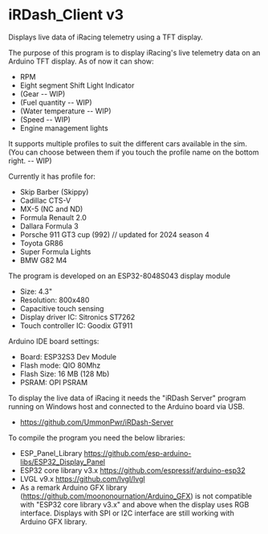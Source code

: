 # iRDash_Client v3
Displays live data of iRacing telemetry using a TFT display.

The purpose of this program is to display iRacing's live telemetry data on an Arduino TFT display.
As of now it can show:
- RPM
- Eight segment Shift Light Indicator
- (Gear -- WIP)
- (Fuel quantity -- WIP)
- (Water temperature -- WIP)
- (Speed -- WIP)
- Engine management lights

It supports multiple profiles to suit the different cars available in the sim. (You can choose between them if you touch the profile name on the bottom right. -- WIP)

Currently it has profile for:
- Skip Barber (Skippy)
- Cadillac CTS-V
- MX-5 (NC and ND)
- Formula Renault 2.0
- Dallara Formula 3
- Porsche 911 GT3 cup (992) // updated for 2024 season 4
- Toyota GR86
- Super Formula Lights
- BMW G82 M4

The program is developed on an ESP32-8048S043 display module
- Size: 4.3"
- Resolution: 800x480
- Capacitive touch sensing
- Display driver IC: Sitronics ST7262
- Touch controller IC: Goodix GT911

Arduino IDE board settings:
- Board: ESP32S3 Dev Module
- Flash mode: QIO 80Mhz
- Flash Size: 16 MB (128 Mb)
- PSRAM: OPI PSRAM

To display the live data of iRacing it needs the "iRDash Server" program running on Windows host and connected to the Arduino board via USB.
- https://github.com/UmmonPwr/iRDash-Server

To compile the program you need the below libraries:
- ESP_Panel_Library https://github.com/esp-arduino-libs/ESP32_Display_Panel
- ESP32 core library v3.x https://github.com/espressif/arduino-esp32
- LVGL v9.x https://github.com/lvgl/lvgl
- As a remark Arduino GFX library (https://github.com/moononournation/Arduino_GFX) is not compatible with "ESP32 core library v3.x" and above when the display uses RGB interface. Displays with SPI or I2C interface are still working with Arduino GFX library.
